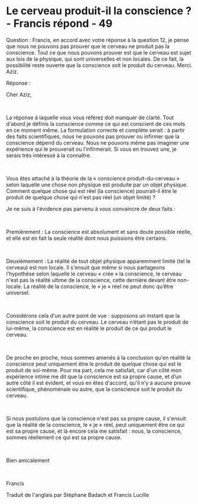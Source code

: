 # Le cerveau produit-il la conscience ? - Francis répond - 49



Question : Francis, en accord avec votre r&eacute;ponse &agrave; la question 12, je pense que nous ne pouvons pas prouver que le cerveau ne produit pas la conscience. Tout ce que nous pouvons prouver est que le cerveau est sujet aux lois de la physique, qui sont universelles et non locales. De ce fait, la possibilit&eacute; reste ouverte que la conscience soit le produit du cerveau. Merci. Aziz.  

R&eacute;ponse :   

Cher Aziz,  

&nbsp;  

La r&eacute;ponse &agrave; laquelle vous vous r&eacute;f&eacute;rez doit manquer de clart&eacute;. Tout d'abord je d&eacute;finis la conscience comme ce qui est conscient de ces mots en ce moment m&ecirc;me. La formulation correcte et compl&egrave;te serait : &agrave; partir des faits scientifiques, nous ne pouvons pas prouver ou infirmer que la conscience d&eacute;pend du cerveau. Nous ne pouvons m&ecirc;me pas imaginer une exp&eacute;rience qui le prouverait ou l&rsquo;infirmerait. Si vous en trouvez une, je serais tr&egrave;s int&eacute;ress&eacute; &agrave; la conna&icirc;tre.  

&nbsp;  

Vous &ecirc;tes attach&eacute; &agrave; la th&eacute;orie de la &laquo; conscience produit-du-cerveau &raquo; selon laquelle une chose non physique est produite par un objet physique. Comment quelque chose qui est r&eacute;el (la conscience) pourrait-il &ecirc;tre le produit de quelque chose qui n'est pas r&eacute;el (un objet limit&eacute;) ?  

Je ne suis &agrave; l'&eacute;vidence pas parvenu &agrave; vous convaincre de deux faits :  

&nbsp;  

Premi&egrave;rement : La conscience est absolument et sans doute possible r&eacute;elle, et elle est en fait la seule r&eacute;alit&eacute; dont nous puissions &ecirc;tre certains.  

&nbsp;  

Deuxi&egrave;mement : La r&eacute;alit&eacute; de tout objet physique apparemment limit&eacute; (tel le cerveau) est non locale. Il s'ensuit que m&ecirc;me si nous partageons l'hypoth&egrave;se selon laquelle le cerveau &laquo; cr&eacute;e &raquo; la conscience, le cerveau n'est pas la r&eacute;alit&eacute; ultime de la conscience, cette derni&egrave;re devant &ecirc;tre non-locale. La r&eacute;alit&eacute; de la conscience, le &laquo; je &raquo; r&eacute;el ne peut donc qu&rsquo;&ecirc;tre universel.  

&nbsp;  

Consid&eacute;rons cela d'un autre point de vue : supposons un instant que la conscience soit le produit du cerveau. Le cerveau n&rsquo;&eacute;tant pas le produit de lui-m&ecirc;me, la conscience est en r&eacute;alit&eacute; le produit de ce qui produit le cerveau.  

&nbsp;  

De proche en proche, nous sommes amen&eacute;s &agrave; la conclusion qu'en r&eacute;alit&eacute; la conscience peut uniquement &ecirc;tre le produit de quelque chose qui est le produit de soi-m&ecirc;me. Pour ma part, cela me satisfait, car d'un c&ocirc;t&eacute; mon exp&eacute;rience intime me dit que la conscience est sa propre cause, et d&rsquo;un autre c&ocirc;t&eacute; il est &eacute;vident, et vous en &ecirc;tes d'accord, qu'il n&rsquo;y a aucune preuve scientifique, ph&eacute;nom&eacute;nale ou autre, que la conscience soit le produit du cerveau.  

&nbsp;  

Si nous postulons que la conscience n'est pas sa propre cause, il s'ensuit que la r&eacute;alit&eacute; de la conscience, le &laquo; je &raquo; r&eacute;el, peut uniquement &ecirc;tre ce qui est sa propre cause, et l&agrave; encore cela me satisfait : nous, la conscience, sommes r&eacute;ellement ce qui est sa propre cause.  

&nbsp;  

Bien amicalement  

&nbsp;  

Francis  

Traduit de l'anglais par St&eacute;phane Badach et Francis Lucille  








